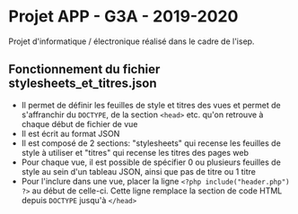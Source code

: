 # Projet APP - G3A - 2019-2020
Projet d'informatique / électronique réalisé dans le cadre de l'isep.

## Fonctionnement du fichier stylesheets_et_titres.json
- Il permet de définir les feuilles de style et titres des vues et permet de s'affranchir du ```DOCTYPE```, de la section ```<head>``` etc. qu'on retrouve à chaque début de fichier de vue
- Il est écrit au format JSON
- Il est composé de 2 sections: "stylesheets" qui recense les feuilles de style à utiliser et "titres" qui recense les titres des pages web
- Pour chaque vue, il est possible de spécifier 0 ou plusieurs feuilles de style au sein d'un tableau JSON, ainsi que pas de titre ou 1 titre
- Pour l'inclure dans une vue, placer la ligne ```<?php include("header.php") ?>``` au début de celle-ci. Cette ligne remplace la section de code HTML depuis ```DOCTYPE``` jusqu'à ```</head>```
